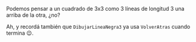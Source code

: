 Podemos pensar a un cuadrado de 3x3 como 3 líneas de longitud 3 una arriba de la otra, ¿no?

Ah, y recordá también que `DibujarLineaNegra3` ya usa `VolverAtras` cuando termina :wink:.  

